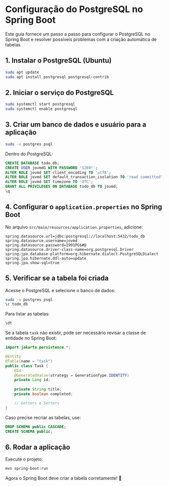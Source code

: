 # Configuração do PostgreSQL no Spring Boot

Este guia fornece um passo a passo para configurar o PostgreSQL no Spring Boot e resolver possíveis problemas com a criação automática de tabelas.

## 1. Instalar o PostgreSQL (Ubuntu)

```sh
sudo apt update
sudo apt install postgresql postgresql-contrib
```

## 2. Iniciar o serviço do PostgreSQL

```sh
sudo systemctl start postgresql
sudo systemctl enable postgresql
```

## 3. Criar um banco de dados e usuário para a aplicação

```sh
sudo -u postgres psql
```

Dentro do PostgreSQL:

```sql
CREATE DATABASE todo_db;
CREATE USER jovmdG WITH PASSWORD '1269!';
ALTER ROLE jovmd SET client_encoding TO 'utf8';
ALTER ROLE jovmd SET default_transaction_isolation TO 'read committed';
ALTER ROLE jovmd SET timezone TO 'UTC';
GRANT ALL PRIVILEGES ON DATABASE todo_db TO jovmd;
\q
```

## 4. Configurar o `application.properties` no Spring Boot

No arquivo `src/main/resources/application.properties`, adicione:

```properties
spring.datasource.url=jdbc:postgresql://localhost:5432/todo_db
spring.datasource.username=jovmd
spring.datasource.password=1991PG$#@
spring.datasource.driver-class-name=org.postgresql.Driver
spring.jpa.database-platform=org.hibernate.dialect.PostgreSQLDialect
spring.jpa.hibernate.ddl-auto=update
spring.jpa.show-sql=true
```

## 5. Verificar se a tabela foi criada

Acesse o PostgreSQL e selecione o banco de dados:

```sh
sudo -u postgres psql
\c todo_db
```

Para listar as tabelas:

```sql
\dt
```

Se a tabela `task` não existir, pode ser necessário revisar a classe de entidade no Spring Boot:

```java
import jakarta.persistence.*;

@Entity
@Table(name = "task")
public class Task {
    @Id
    @GeneratedValue(strategy = GenerationType.IDENTITY)
    private Long id;
    
    private String title;
    private boolean completed;

    // Getters e Setters
}
```

Caso precise recriar as tabelas, use:

```sql
DROP SCHEMA public CASCADE;
CREATE SCHEMA public;
```

## 6. Rodar a aplicação

Execute o projeto:

```sh
mvn spring-boot:run
```

Agora o Spring Boot deve criar a tabela corretamente! 🚀
